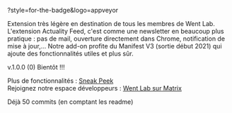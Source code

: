 ?style=for-the-badge&logo=appveyor

Extension très légère en destination de tous les membres de Went Lab. L'extension Actuality Feed, c'est comme une newsletter en beaucoup plus pratique : pas de mail, 
ouverture directement dans Chrome, notification de mise à jour,... Notre add-on profite du Manifest V3 (sortie début 2021) qui ajoute des fonctionnalités utiles et plus sûr.

v.1.0.0 (0) Bientôt !!!

Plus de fonctionnalités : [Sneak Peek](https://github.com/Went-Laboratory/actuality-feed/projects/1)
<br>
Rejoignez notre espace développeurs : [Went Lab sur Matrix](https://matrix.to/#/!lxcPRdYLgtJDHXJlWo:matrix.org?via=matrix.org)

Déjà 50 commits (en comptant les readme)

